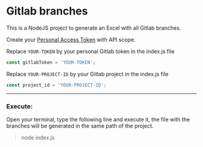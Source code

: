 # Gitlab branches

This is a NodeJS project to generate an Excel with all Gitlab branches.

Create your [Personal Access Token](https://gitlab.com/-/profile/personal_access_tokens) with API scope.

Replace ```YOUR-TOKEN``` by your personal Gitlab token in the index.js file

```js
const gitlabToken = 'YOUR-TOKEN';
```

Replace ```YOUR-PROJECT-ID``` by your Gitlab project in the index.js file

```js
const project_id = 'YOUR-PROJECT-ID';
```

---------------------

### Execute:

Open your terminal, type the following line and execute it, the file with the branches will be generated in the same path of the project.

 > node index.js
